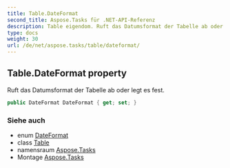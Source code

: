```yaml
---
title: Table.DateFormat
second_title: Aspose.Tasks für .NET-API-Referenz
description: Table eigendom. Ruft das Datumsformat der Tabelle ab oder legt es fest.
type: docs
weight: 30
url: /de/net/aspose.tasks/table/dateformat/
---
```

## Table.DateFormat property

Ruft das Datumsformat der Tabelle ab oder legt es fest.

```csharp
public DateFormat DateFormat { get; set; }
```

### Siehe auch

* enum [DateFormat](../../dateformat/)
* class [Table](../)
* namensraum [Aspose.Tasks](../../table/)
* Montage [Aspose.Tasks](../../../)


